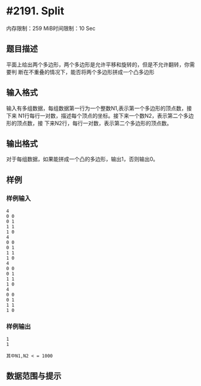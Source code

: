 # #2191. Split

内存限制：259 MiB时间限制：10 Sec

## 题目描述

平面上给出两个多边形，两个多边形是允许平移和旋转的，但是不允许翻转，你需要判
断在不重叠的情况下，能否将两个多边形拼成一个凸多边形 
 

## 输入格式

输入有多组数据，每组数据第一行为一个整数N1,表示第一个多边形的顶点数，接下来
N1行每行一对数，描述每个顶点的坐标。接下来一个数N2，表示第二个多边形的顶点数，接
下来N2行，每行一对数，表示第二个多边形的顶点数。 
 

## 输出格式

  对于每组数据，如果能拼成一个凸的多边形，输出1，否则输出0。 

## 样例

### 样例输入

    
    4 
    0 0 
    0 1 
    1 1 
    1 0 
    4  
    0 0 
    0 1 
    1 1 
    1 0 
    4 
    0 0 
    0 1 
    1 1 
    1 0 
    4  
    0 0 
    0 1 
    1 1 
    1 0 
     
    

### 样例输出

    
    1 
    1 
     
    其中N1,N2 < = 1000 
    

## 数据范围与提示
